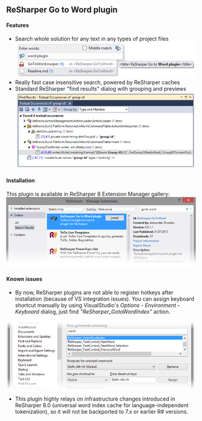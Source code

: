 ReSharper Go to Word plugin
---------------------------

#### Features

* Search whole solution for any text in any types of project files
![navigation](/Content/navigation.png)
* Really fast case insensitive search, powered by ReSharper caches
* Standard ReSharper "find results" dialog with grouping and previews
![occurances](/Content/occurances.png)

#### Installation

This plugin is available in ReSharper 8 Extension Manager gallery:
![occurances](/Content/manager.png)

#### Known issues

* By now, ReSharper plugins are not able to register hotkeys after installation
(because of VS integration issues). You can assign keyboard shortcut manually
by using VisualStudio's *Options* - *Environment* - *Keyboard* dialog,
just find *"ReSharper_GotoWordIndex"* action.

![hotkeys](/Content/hotkeys.png)

* This plugin highly relays on infrastructure changes introduced in ReSharper 8.0
(universal word index cache for language-independent tokenization), so it will not
be backported to 7.x or earlier R# versions.